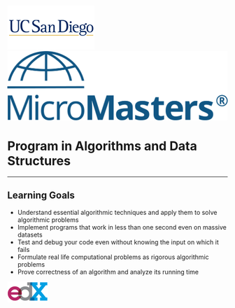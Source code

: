 ![](art/ucsdx-logo12012015-200x101.png?raw=true)
![](art/ucsd-mm-logo-blue.png?raw=true)

# Program in Algorithms and Data Structures

----

## Learning Goals

* Understand essential algorithmic techniques and apply them to solve algorithmic problems
* Implement programs that work in less than one second even on massive datasets
* Test and debug your code even without knowing the input on which it fails
* Formulate real life computational problems as rigorous algorithmic problems
* Prove correctness of an algorithm and analyze its running time

![](art/edX_logo.png?raw=true)
